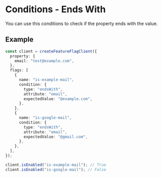 # Conditions - Ends With

You can use this conditions to check if the property ends with the value.

## Example

```ts
const client = createFeatureFlagClient({
  property: {
    email: "test@example.com",
  },
  flags: [
    {
      name: "is-example-mail",
      condition: {
        type: "endsWith",
        attribute: "email",
        expectedValue: "@example.com",
      },
    },
    {
      name: "is-google-mail",
      condition: {
        type: "endsWith",
        attribute: "email",
        expectedValue: "@gmail.com",
      },
    },
  ],
});

client.isEnabled("is-example-mail"); // True
client.isEnabled("is-google-mail"); // False
```
